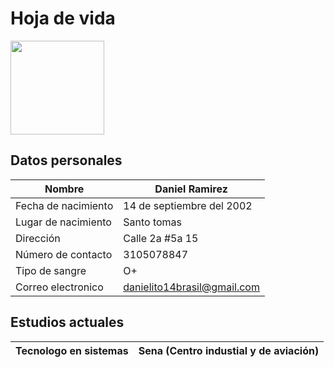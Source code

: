 # Hoja de vida
<img src= "img/foto.jpg" width="150">

## Datos personales
| Nombre |Daniel Ramirez|
| --- | --- |
|Fecha de nacimiento| 14 de septiembre del 2002
|Lugar de nacimiento| Santo tomas|
|Dirección| Calle 2a #5a 15|
|Número de contacto| 3105078847|
| Tipo de sangre| O+|
| Correo electronico | danielito14brasil@gmail.com |

## Estudios actuales

| Tecnologo en sistemas | Sena (Centro industial y de aviación) |
| --- | --- |
